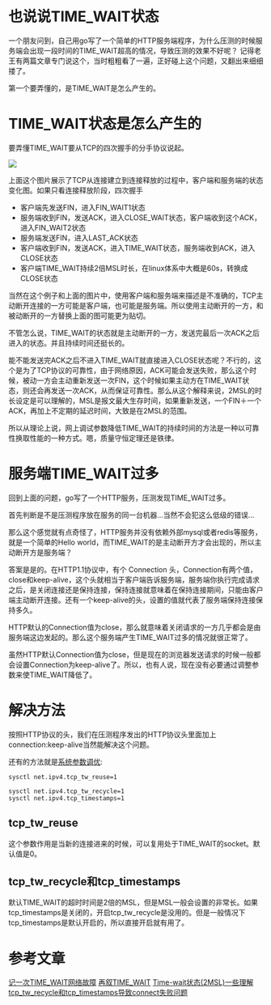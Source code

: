 # 也说说TIME_WAIT状态

一个朋友问到，自己用go写了一个简单的HTTP服务端程序，为什么压测的时候服务端会出现一段时间的TIME_WAIT超高的情况，导致压测的效果不好呢？
记得老王有两篇文章专门说这个，当时粗粗看了一遍，正好碰上这个问题，又翻出来细细搂了。

第一个要弄懂的，是TIME_WAIT是怎么产生的。

# TIME_WAIT状态是怎么产生的

要弄懂TIME_WAIT要从TCP的四次握手的分手协议说起。

![](http://ww2.sinaimg.cn/large/74311666jw1f2cc3saeoej20d40iygnj.jpg)

上面这个图片展示了TCP从连接建立到连接释放的过程中，客户端和服务端的状态变化图。如果只看连接释放阶段，四次握手

* 客户端先发送FIN，进入FIN_WAIT1状态
* 服务端收到FIN，发送ACK，进入CLOSE_WAIT状态，客户端收到这个ACK，进入FIN_WAIT2状态
* 服务端发送FIN，进入LAST_ACK状态
* 客户端收到FIN，发送ACK，进入TIME_WAIT状态，服务端收到ACK，进入CLOSE状态
* 客户端TIME_WAIT持续2倍MSL时长，在linux体系中大概是60s，转换成CLOSE状态

当然在这个例子和上面的图片中，使用客户端和服务端来描述是不准确的，TCP主动断开连接的一方可能是客户端，也可能是服务端。所以使用主动断开的一方，和被动断开的一方替换上面的图可能更为贴切。

不管怎么说，TIME_WAIT的状态就是主动断开的一方，发送完最后一次ACK之后进入的状态。并且持续时间还挺长的。

能不能发送完ACK之后不进入TIME_WAIT就直接进入CLOSE状态呢？不行的，这个是为了TCP协议的可靠性，由于网络原因，ACK可能会发送失败，那么这个时候，被动一方会主动重新发送一次FIN，这个时候如果主动方在TIME_WAIT状态，则还会再发送一次ACK，从而保证可靠性。那么从这个解释来说，2MSL的时长设定是可以理解的，MSL是报文最大生存时间，如果重新发送，一个FIN＋一个ACK，再加上不定期的延迟时间，大致是在2MSL的范围。

所以从理论上说，网上调试参数降低TIME_WAIT的持续时间的方法是一种以可靠性换取性能的一种方式。嗯，质量守恒定理还是铁律。

# 服务端TIME_WAIT过多

回到上面的问题，go写了一个HTTP服务，压测发现TIME_WAIT过多。

首先判断是不是压测程序放在服务的同一台机器...当然不会犯这么低级的错误...

那么这个感觉就有点奇怪了，HTTP服务并没有依赖外部mysql或者redis等服务，就是一个简单的Hello world，而TIME_WAIT的是主动断开方才会出现的，所以主动断开方是服务端？

答案是是的。在HTTP1.1协议中，有个 Connection 头，Connection有两个值，close和keep-alive，这个头就相当于客户端告诉服务端，服务端你执行完成请求之后，是关闭连接还是保持连接，保持连接就意味着在保持连接期间，只能由客户端主动断开连接。还有一个keep-alive的头，设置的值就代表了服务端保持连接保持多久。

HTTP默认的Connection值为close，那么就意味着关闭请求的一方几乎都会是由服务端这边发起的。那么这个服务端产生TIME_WAIT过多的情况就很正常了。

虽然HTTP默认Connection值为close，但是现在的浏览器发送请求的时候一般都会设置Connection为keep-alive了。所以，也有人说，现在没有必要通过调整参数来使TIME_WAIT降低了。

# 解决方法

按照HTTP协议的头，我们在压测程序发出的HTTP协议头里面加上connection:keep-alive当然能解决这个问题。

还有的方法就是[系统参数调优](https://www.kernel.org/doc/Documentation/networking/ip-sysctl.txt):
```
sysctl net.ipv4.tcp_tw_reuse=1

sysctl net.ipv4.tcp_tw_recycle=1
sysctl net.ipv4.tcp_timestamps=1
```

## tcp_tw_reuse

这个参数作用是当新的连接进来的时候，可以复用处于TIME_WAIT的socket。默认值是0。

## tcp_tw_recycle和tcp_timestamps

默认TIME_WAIT的超时时间是2倍的MSL，但是MSL一般会设置的非常长。如果tcp_timestamps是关闭的，开启tcp_tw_recycle是没用的。但是一般情况下tcp_timestamps是默认开启的，所以直接开启就有用了。

# 参考文章

[记一次TIME_WAIT网络故障](http://huoding.com/2012/01/19/142)
[再叙TIME_WAIT](http://huoding.com/2013/12/31/316)
[Time-wait状态(2MSL)一些理解](http://blog.csdn.net/overstack/article/details/8833894)
[tcp_tw_recycle和tcp_timestamps导致connect失败问题](http://blog.sina.com.cn/s/blog_781b0c850100znjd.html)
